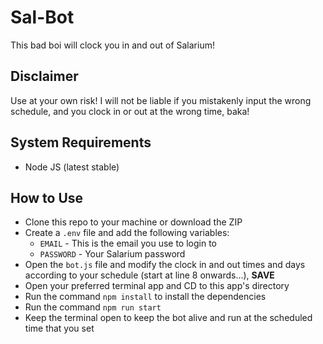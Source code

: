 # Sal-Bot

This bad boi will clock you in and out of Salarium!

## Disclaimer

Use at your own risk! I will not be liable if you mistakenly input the wrong schedule, and you clock in or out at the wrong time, baka!

## System Requirements

- Node JS (latest stable)

## How to Use

- Clone this repo to your machine or download the ZIP
- Create a `.env` file and add the following variables:
  - `EMAIL` - This is the email you use to login to
  - `PASSWORD` - Your Salarium password
- Open the `bot.js` file and modify the clock in and out times and days according to your schedule (start at line 8 onwards...), **SAVE**
- Open your preferred terminal app and CD to this app's directory
- Run the command `npm install` to install the dependencies
- Run the command `npm run start`
- Keep the terminal open to keep the bot alive and run at the scheduled time that you set

